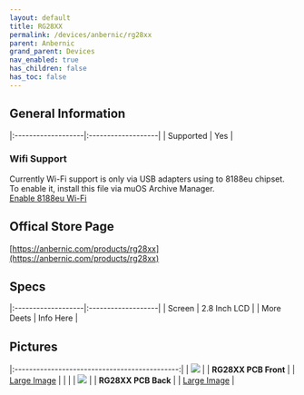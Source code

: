 ```yaml
---
layout: default
title: RG28XX
permalink: /devices/anbernic/rg28xx
parent: Anbernic
grand_parent: Devices
nav_enabled: true
has_children: false
has_toc: false
---
```


## General Information

|:-------------------|:-------------------|
| Supported          | Yes                |

### Wifi Support
Currently Wi-Fi support is only via USB adapters using to 8188eu chipset.  
To enable it, install this file via muOS Archive Manager.  
[Enable 8188eu Wi-Fi](../assets/files/Enable_8188eu_28xx.zip)

## Offical Store Page
[https://anbernic.com/products/rg28xx](https://anbernic.com/products/rg28xx)

## Specs

|:-------------------|:-------------------|
| Screen             | 2.8 Inch LCD       |
| More Deets         | Info Here          |

## Pictures

|:---------------------------------------------:|
| ![](../assets/images/RG28XX-01-small.png)     |
| **RG28XX PCB Front**                          |
| [Large Image](../assets/images/RG28XX-01.png) |
|                                               |
| ![](../assets/images/RG28XX-02-small.png)     |
| **RG28XX PCB Back**                           |
| [Large Image](../assets/images/RG28XX-02.png) |
